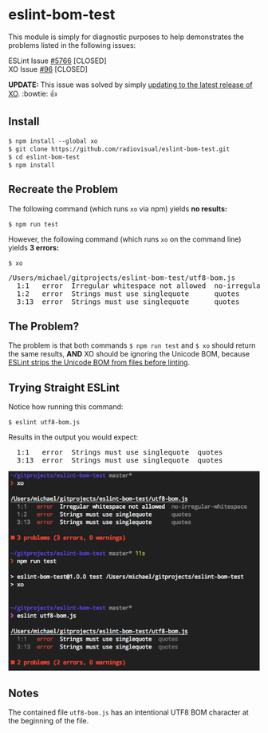 # eslint-bom-test

This module is simply for diagnostic purposes to help demonstrates the problems listed in the following issues:

ESLint Issue [#5766](https://github.com/eslint/eslint/issues/5766) [CLOSED]  
XO Issue [#96](https://github.com/sindresorhus/xo/issues/95) [CLOSED]  

**UPDATE:** This issue was solved by simply [updating to the latest release of XO](https://github.com/sindresorhus/xo/issues/96#issuecomment-216949546). :bowtie: :+1:

## Install 

```
$ npm install --global xo
$ git clone https://github.com/radiovisual/eslint-bom-test.git
$ cd eslint-bom-test
$ npm install
```

## Recreate the Problem

The following command (which runs `xo` via npm) yields **no results:**
```
$ npm run test
```

However, the following command (which runs `xo` on the command line) yields **3 errors:**
```
$ xo
```

<pre>
/Users/michael/gitprojects/eslint-bom-test/utf8-bom.js
  1:1   error  Irregular whitespace not allowed  no-irregular-whitespace
  1:2   error  Strings must use singlequote      quotes
  3:13  error  Strings must use singlequote      quotes
</pre>

## The Problem?

The problem is that both commands `$ npm run test` and `$ xo` should return the same results, **AND** XO should be ignoring 
 the Unicode BOM, because [ESLint strips the Unicode BOM from files before linting](https://github.com/eslint/eslint/issues/4878).

## Trying Straight ESLint

Notice how running this command:

```
$ eslint utf8-bom.js
```

Results in the output you would expect:

<pre>
  1:1   error  Strings must use singlequote  quotes
  3:13  error  Strings must use singlequote  quotes
</pre>
  
![capture](capture.png)

## Notes

The contained file `utf8-bom.js` has an intentional UTF8 BOM character at the beginning of the file.

